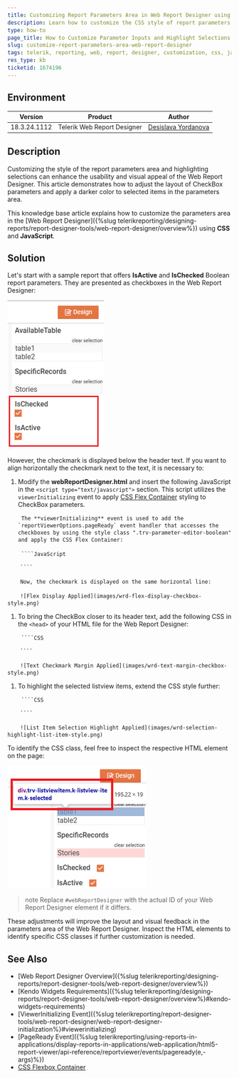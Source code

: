 ```yaml
---
title: Customizing Report Parameters Area in Web Report Designer using CSS and JavaScript
description: Learn how to customize the CSS style of report parameters area in the Web Report Designer.
type: how-to
page_title: How to Customize Parameter Inputs and Highlight Selections in Telerik Web Report Designer
slug: customize-report-parameters-area-web-report-designer
tags: telerik, reporting, web, report, designer, customization, css, javascript, highlight, selection
res_type: kb
ticketid: 1674196
---
```


## Environment

| Version | Product | Author |  
| --- | --- | ---- |  
| 18.3.24.1112 | Telerik Web Report Designer |[Desislava Yordanova](https://www.telerik.com/blogs/author/desislava-yordanova)| 

## Description

Customizing the style of the report parameters area and highlighting selections can enhance the usability and visual appeal of the Web Report Designer. This article demonstrates how to adjust the layout of CheckBox parameters and apply a darker color to selected items in the parameters area.

This knowledge base article explains how to customize the parameters area in the [Web Report Designer]({%slug telerikreporting/designing-reports/report-designer-tools/web-report-designer/overview%}) using **CSS** and **JavaScript**.

## Solution

Let's start with a sample report that offers **IsActive** and **IsChecked** Boolean report parameters. They are presented as checkboxes in the Web Report Designer:

![Default CheckBox Parameter Style](images/wrd-default-checkbox-style.png)  

However, the checkmark is displayed below the header text. If you want to align horizontally the checkmark next to the text, it is necessary to:

1. Modify the **webReportDesigner.html** and insert the following JavaScript in the `<script type="text/javascript">` section. This script utilizes the `viewerInitializing` event to apply [CSS Flex Container](https://www.w3schools.com/css/css3_flexbox_container.asp) styling to CheckBox parameters.

        The **viewerInitializing** event is used to add the `reportViewerOptions.pageReady` event handler that accesses the checkboxes by using the style class ".trv-parameter-editor-boolean" and apply the CSS Flex Container: 

        ````JavaScript
<script type="text/javascript">
                function onViewerInitializing(e, args) {
                    args.reportViewerOptions.pageReady = (e, args) => {   
                        $(".trv-parameter-editor-boolean").parent().parent().parent().css("display", "flex"); 
                    };
                }
                $(document).ready(function () {
         
                    // For a complete overview over all the options used to initialize Web Report Designer, check:
                    // https://docs.telerik.com/reporting/designing-reports/report-designer-tools/web-report-designer/web-report-designer-initialization
                    $("#webReportDesigner").telerik_WebReportDesigner({
                        toolboxArea: {
                            layout: "list" //Change to "grid" to display the contents of the Components area in a flow grid layout.
                        },
                        serviceUrl: "api/reportdesigner/",
                        report: "Reportbool.trdp",
                        viewerInitializing: onViewerInitializing,
                        startMode: "design", // Change to "preview" to start the designer in a preview mode
                    }).data("telerik_WebDesigner");
                });
        </script>
        ````

        Now, the checkmark is displayed on the same horizontal line: 

        ![Flex Display Applied](images/wrd-flex-display-checkbox-style.png)   

1. To bring the CheckBox closer to its header text, add the following CSS in the `<head>` of your HTML file for the Web Report Designer:

        ````CSS
<style>
            #webReportDesigner .trv-parameter-header {
                width: auto;
                margin-right: 15px;
            }
        </style>
        ````

        ![Text Checkmark Margin Applied](images/wrd-text-margin-checkbox-style.png)    

1. To highlight the selected listview items, extend the CSS style further:

        ````CSS
<style>
            #webReportDesigner .trv-parameter-header {
                width: auto;
                margin-right: 15px;
            }
            #webReportDesigner .trv-listviewitem.k-listview-item.k-selected {
                background-color: rgba(255, 99, 88, 0.25); /* Adjust the RGB color as desired */
            }
        </style>
        ````

        ![List Item Selection Highlight Applied](images/wrd-selection-highlight-list-item-style.png)   

To identify the CSS class, feel free to inspect the respective HTML element on the page:

![Inspect CSS Class](images/wrd-inspect-css-class-style.png)    

>note Replace `#webReportDesigner` with the actual ID of your Web Report Designer element if it differs.

These adjustments will improve the layout and visual feedback in the parameters area of the Web Report Designer. Inspect the HTML elements to identify specific CSS classes if further customization is needed.

## See Also

- [Web Report Designer Overview]({%slug telerikreporting/designing-reports/report-designer-tools/web-report-designer/overview%})
- [Kendo Widgets Requirements]({%slug telerikreporting/designing-reports/report-designer-tools/web-report-designer/overview%}#kendo-widgets-requirements)
- [ViewerInitializing Event]({%slug telerikreporting/report-designer-tools/web-report-designer/web-report-designer-initialization%}#viewerinitializing)
- [PageReady Event]({%slug telerikreporting/using-reports-in-applications/display-reports-in-applications/web-application/html5-report-viewer/api-reference/reportviewer/events/pageready(e,-args)%})
- [CSS Flexbox Container](https://www.w3schools.com/css/css3_flexbox_container.asp)
